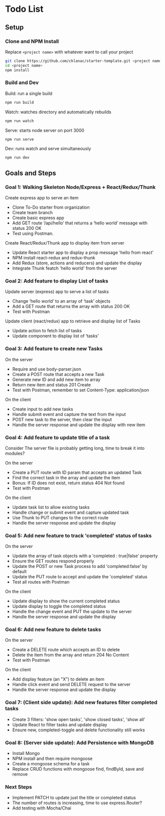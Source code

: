 # Todo List

## Setup

### Clone and NPM Install

Replace `<project name>` with whatever want to call your project

``` bash
git clone https://github.com/cklanac/starter-template.git <project name>
cd <project name>
npm install
```

### Build and Dev

Build: run a single build

``` bash
npm run build
```

Watch: watches directory and automatically rebuilds

``` bash
npm run watch
```

Serve: starts node server on port 3000

``` bash
npm run serve
```

Dev: runs watch and serve simultaneously

``` bash
npm run dev
```

## Goals and Steps

### Goal 1:  Walking Skeleton Node/Express + React/Redux/Thunk

Create express app to serve an item

-   Clone To-Do starter from organization
-   Create team branch
-   Create basic express app
-   Add GET route ‘/api/hello’ that returns a ‘hello world’ message with status 200 OK
-   Test using Postman.

Create React/Redux/Thunk app to display item from server

-   Update React starter app to display a prop message 'hello from react'
-   NPM install react-redux and redux-thunk
-   Add Redux (store, actions and reducers) and update the display
-   Integrate Thunk featch 'hello world' from the server

### Goal 2: Add feature to display List of tasks

Update server (express) app to serve a list of tasks

-   Change ‘hello world’ to an array of ‘task’ objects
-   Add a GET route that returns the array with status 200 OK
-   Test with Postman

Update client (react/redux) app to retrieve and display list of Tasks

-   Update action to fetch list of tasks
-   Update component to display list of ‘tasks’

### Goal 3: Add feature to create new Tasks

On the server
-   Require and use body-parser.json
-   Create a POST route that accepts a new Task
-   Generate new ID and add new item to array
-   Return new item and status 201 Create
-   Test with Postman, remember to set Content-Type: application/json

On the client
-   Create input to add new tasks
-   Handle submit event and capture the text from the input
-   POST new task to the server, then clear the input
-   Handle the server response and update the display with new item

### Goal 4: Add feature to update title of a task

Consider
The server file is probably getting long, time to break  it into modules?

On the server
-   Create a PUT route with ID param that accepts an updated Task 
-   Find the correct task in the array and update the item
-   Bonus: If ID does not exist, return status 404 Not found
-   Test with Postman

On the client
-   Update task list to allow existing tasks
-   Handle change or submit event and capture updated task
-   Use Thunk to PUT changes to the correct route
-   Handle the server response and update the display

### Goal 5: Add new feature to track 'completed' status of tasks

On the server
-   Update the array of task objects with a 'completed : true|false' property
-   Ensure the GET routes respond properly
-   Update the POST or new Task process to add 'completed:false' by default
-   Update the PUT route to accept and update the 'completed' status
-   Test all routes with Postman

On the client
-   Update display to show the current completed status
-   Update display to toggle the completed status
-   Handle the change event and PUT the update to the server
-   Handle the server response and update the display

### Goal 6: Add new feature to delete tasks

On the server
-   Create a DELETE route which accepts an ID to delete
-   Delete the item from the array and return 204 No Content
-   Test with Postman

On the client
-   Add display feature (an "X") to delete an item
-   Handle click event and send DELETE request to the server
-   Handle the server response and update the display

### Goal 7: (Client side update): Add new features filter completed tasks

-   Create 3 filters: 'show open tasks', 'show closed tasks', 'show all'
-   Update React to filter tasks and update display
-   Ensure new, completed-toggle and delete functionality still works

### Goal 8: (Server side update): Add Persistence with MongoDB

-   Install Mongo
-   NPM install and then require mongoose
-   Create a mongoose schema for a task
-   Replace CRUD functions with mongoose find, findById, save and remove
   
### Next Steps

-   Implement PATCH to update just the title or completed status
-   The number of routes is increasing, time to use express.Router?
-   Add testing with Mocha/Chai

